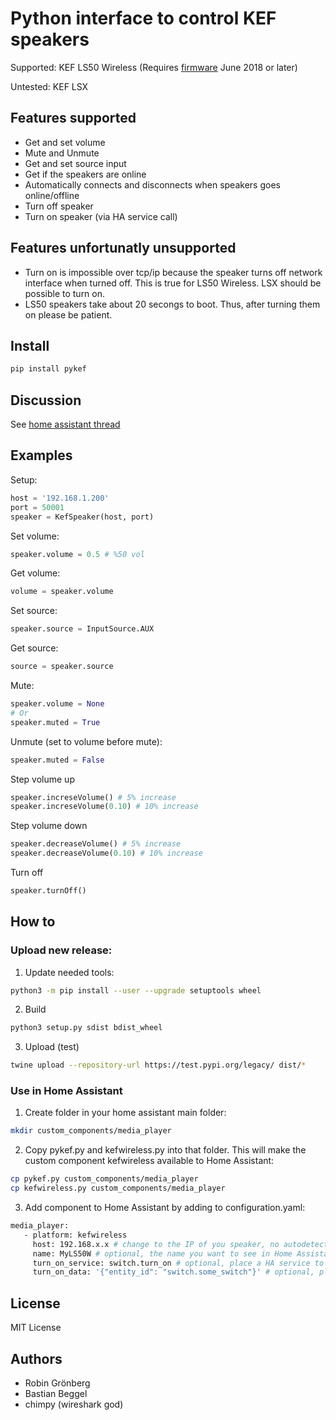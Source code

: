 # Python interface to control KEF speakers
Supported: KEF LS50 Wireless (Requires [firmware](http://international.kef.com/product-support) June 2018 or later)

Untested: KEF LSX

## Features supported
- Get and set volume
- Mute and Unmute
- Get and set source input
- Get if the speakers are online
- Automatically connects and disconnects when speakers goes online/offline
- Turn off speaker
- Turn on speaker (via HA service call)

## Features unfortunatly unsupported
- Turn on is impossible over tcp/ip because the speaker turns off network interface when turned off. This is true for LS50 Wireless. LSX should be possible to turn on.
- LS50 speakers take about 20 secongs to boot. Thus, after turning them on please be patient.


## Install
```bash
pip install pykef
```

## Discussion
See [home assistant thread](https://community.home-assistant.io/t/kef-ls50-wireless/)

## Examples
Setup:
```python
host = '192.168.1.200'
port = 50001
speaker = KefSpeaker(host, port)
```
Set volume:
```python
speaker.volume = 0.5 # %50 vol
```
Get volume:
```python
volume = speaker.volume
```
Set source:
```python
speaker.source = InputSource.AUX
```
Get source:
```python
source = speaker.source
```
Mute:
```python
speaker.volume = None
# Or
speaker.muted = True
```
Unmute (set to volume before mute):
```python
speaker.muted = False
```
Step volume up
```python
speaker.increseVolume() # 5% increase
speaker.increseVolume(0.10) # 10% increase
```
Step volume down
```python
speaker.decreaseVolume() # 5% increase
speaker.decreaseVolume(0.10) # 10% increase
```
Turn off
```python
speaker.turnOff()
```

## How to

### Upload new release:
1. Update needed tools:
```bash
python3 -m pip install --user --upgrade setuptools wheel
```
2. Build
```bash
python3 setup.py sdist bdist_wheel
```
3. Upload (test)
```bash
twine upload --repository-url https://test.pypi.org/legacy/ dist/*
```

### Use in Home Assistant
1. Create folder in your home assistant main folder:
```bash
mkdir custom_components/media_player
```
2. Copy pykef.py and kefwireless.py into that folder. This will make the custom component kefwireless available to Home Assistant:
```bash
cp pykef.py custom_components/media_player
cp kefwireless.py custom_components/media_player
```
3. Add component to Home Assistant by adding to configuration.yaml:
```bash
media_player:
   - platform: kefwireless
     host: 192.168.x.x # change to the IP of you speaker, no autodetection yet
     name: MyLS50W # optional, the name you want to see in Home Assistant
     turn_on_service: switch.turn_on # optional, place a HA service to call in here: domain.service
     turn_on_data: '{"entity_id": "switch.some_switch"}' # optional, place the service data in here. Must be in quotation marks ('). Must be one line
```



## License
MIT License

## Authors
- Robin Grönberg
- Bastian Beggel
- chimpy (wireshark god)
